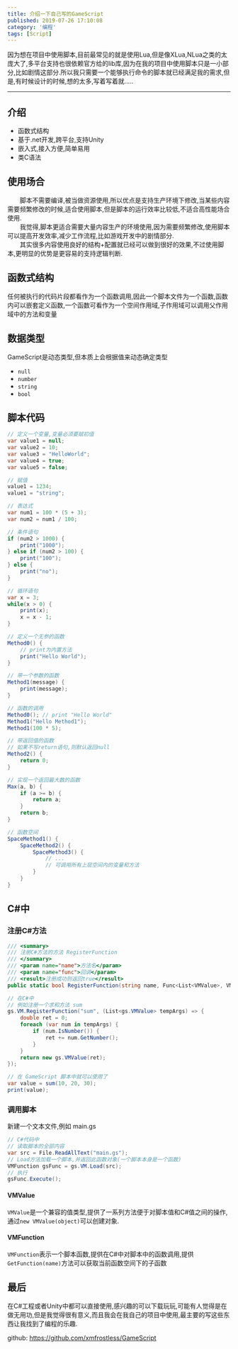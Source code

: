 ```yaml
---
title: 介绍一下自己写的GameScript
published: 2019-07-26 17:10:08
category: '编程'
tags: [Script]
---
```


因为想在项目中使用脚本,目前最常见的就是使用Lua,但是像XLua,NLua之类的太庞大了,多平台支持也很依赖官方给的lib库,因为在我的项目中使用脚本只是一小部分,比如剧情这部分.所以我只需要一个能够执行命令的脚本就已经满足我的需求,但是,有时候设计的时候,想的太多,写着写着就.....

<!-- more -->

---

## 介绍 
- 函数式结构 
- 基于.net开发,跨平台,支持Unity 
- 嵌入式,接入方便,简单易用
- 类C语法 

## 使用场合 
&emsp;&emsp;脚本不需要编译,被当做资源使用,所以优点是支持生产环境下修改,当某些内容需要频繁修改的时候,适合使用脚本,但是脚本的运行效率比较低,不适合高性能场合使用.  
&emsp;&emsp;我觉得,脚本更适合需要大量内容生产的环境使用,因为需要频繁修改,使用脚本可以提高开发效率,减少工作流程,比如游戏开发中的剧情部分.  
&emsp;&emsp;其实很多内容使用良好的结构+配置就已经可以做到很好的效果,不过使用脚本,更明显的优势是更容易的支持逻辑判断.  

## 函数式结构 
任何被执行的代码片段都看作为一个函数调用,因此一个脚本文件为一个函数,函数内可以嵌套定义函数,一个函数可看作为一个空间作用域,子作用域可以调用父作用域中的方法和变量

## 数据类型 
GameScript是动态类型,但本质上会根据值来动态确定类型
- `null`
- `number`
- `string`
- `bool`

## 脚本代码 
```csharp
// 定义一个变量,变量必须要赋初值
var value1 = null;
var value2 = 10;
var value3 = "HelloWorld";
var value4 = true;
var value5 = false;

// 赋值
value1 = 1234;
value1 = "string";

// 表达式 
var num1 = 100 * (5 + 3);
var num2 = num1 / 100;

// 条件语句
if (num2 > 1000) {
    print("1000");
} else if (num2 > 100) {
    print("100");
} else {
    print("no");
}

// 循环语句
var x = 3;
while(x > 0) {
    print(x);
    x = x - 1;
}

// 定义一个无参的函数
Method0() {
    // print为内置方法
    print("Hello World");
}

// 带一个参数的函数
Method1(message) {
    print(message);
}

// 函数的调用 
Method0(); // print "Hello World"
Method1("Hello Method1");
Method1(100 * 5);

// 带返回值的函数
// 如果不写return语句,则默认返回null
Method2() {
    return 0;
}

// 实现一个返回最大数的函数
Max(a, b) {
    if (a >= b) {
        return a;
    }
    return b;
}

// 函数空间 
SpaceMethod1() {
    SpaceMethod2() {
        SpaceMethod3() {
            // ...
            // 可调用所有上层空间内的变量和方法
        }
    }
}
```

## C#中 

### 注册C#方法 

```csharp
/// <summary>
/// 注册C#方法的方法 RegisterFunction
/// </summary>
/// <param name="name">方法名</param>
/// <param name="func">回调</param>
/// <result>注册成功则返回true</result>
public static bool RegisterFunction(string name, Func<List<VMValue>, VMValue> func);
```

```csharp
// 在C#中
// 例如注册一个求和方法 sum
gs.VM.RegisterFunction("sum", (List<gs.VMValue> tempArgs) => {
    double ret = 0;
    foreach (var num in tempArgs) {
        if (num.IsNumber()) {
            ret += num.GetNumber();
        }
    }
    return new gs.VMValue(ret);
});
```

```csharp
// 在 GameScript 脚本中就可以使用了
var value = sum(10, 20, 30);
print(value);
```

### 调用脚本 
新建一个文本文件,例如 main.gs
```csharp
// C#代码中
// 读取脚本的全部内容
var src = File.ReadAllText("main.gs");
// Load方法加载一个脚本,并返回此函数对象(一个脚本本身是一个函数)
VMFunction gsFunc = gs.VM.Load(src);
// 执行
gsFunc.Execute();
```

#### VMValue
`VMValue`是一个兼容的值类型,提供了一系列方法便于对脚本值和C#值之间的操作,通过`new VMValue(object)`可以创建对象.

#### VMFunction
`VMFunction`表示一个脚本函数,提供在C#中对脚本中的函数调用,提供`GetFunction(name)`方法可以获取当前函数空间下的子函数

## 最后

在C#工程或者Unity中都可以直接使用,感兴趣的可以下载玩玩,可能有人觉得是在做无用功,但是我觉得很有意义,而且我会在我自己的项目中使用,最主要的写这些东西让我找到了编程的乐趣.

github: <a href="https://github.com/xmfrostless/GameScript" target="_blank">https://github.com/xmfrostless/GameScript</a>
